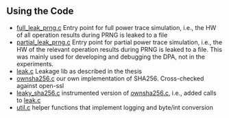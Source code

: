 ## Using the Code
 - [full_leak_prng.c](full_leak_prng.c) Entry point for full power trace simulation, i.e., the HW of all operation results during PRNG is leaked to a file
 - [partial_leak_prng.c](partial_leak_prng.c) Entry point for partial power trace simulation, i.e., the HW of the relevant  operation results during PRNG is leaked to a file. This was mainly used for developing and debugging the DPA, not in the experiments.
- [leak.c](leak.c) Leakage lib as described in the thesis
- [ownsha256.c](ownsha256.c) our own implementation of SHA256. Cross-checked against open-ssl
- [leaky_sha256.c](leaky_sha256.c) instrumented version of [ownsha256.c](ownsha256.c), i.e., added calls to [leak.c](leak.c)
- [util.c](util.c) helper functions that implement logging and byte/int conversion
